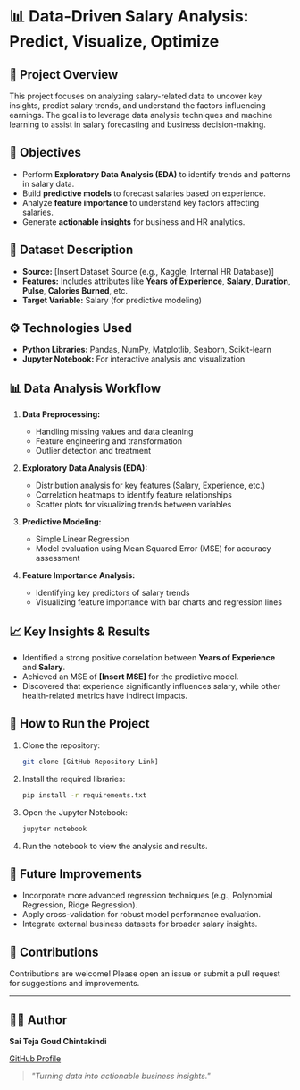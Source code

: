 # 📊 Data-Driven Salary Analysis: Predict, Visualize, Optimize 

## 📝 **Project Overview**

This project focuses on analyzing salary-related data to uncover key insights, predict salary trends, and understand the factors influencing earnings. The goal is to leverage data analysis techniques and machine learning to assist in salary forecasting and business decision-making.

## 🎯 **Objectives**

- Perform **Exploratory Data Analysis (EDA)** to identify trends and patterns in salary data.
- Build **predictive models** to forecast salaries based on experience.
- Analyze **feature importance** to understand key factors affecting salaries.
- Generate **actionable insights** for business and HR analytics.

## 📂 **Dataset Description**

- **Source:** [Insert Dataset Source (e.g., Kaggle, Internal HR Database)]
- **Features:** Includes attributes like **Years of Experience**, **Salary**, **Duration**, **Pulse**, **Calories Burned**, etc.
- **Target Variable:** Salary (for predictive modeling)

## ⚙️ **Technologies Used**

- **Python Libraries:** Pandas, NumPy, Matplotlib, Seaborn, Scikit-learn
- **Jupyter Notebook:** For interactive analysis and visualization

## 📊 **Data Analysis Workflow**

1. **Data Preprocessing:**
   - Handling missing values and data cleaning
   - Feature engineering and transformation
   - Outlier detection and treatment

2. **Exploratory Data Analysis (EDA):**
   - Distribution analysis for key features (Salary, Experience, etc.)
   - Correlation heatmaps to identify feature relationships
   - Scatter plots for visualizing trends between variables

3. **Predictive Modeling:**
   - Simple Linear Regression
   - Model evaluation using Mean Squared Error (MSE) for accuracy assessment

4. **Feature Importance Analysis:**
   - Identifying key predictors of salary trends
   - Visualizing feature importance with bar charts and regression lines

## 📈 **Key Insights & Results**

- Identified a strong positive correlation between **Years of Experience** and **Salary**.
- Achieved an MSE of **[Insert MSE]** for the predictive model.
- Discovered that experience significantly influences salary, while other health-related metrics have indirect impacts.

## 🚀 **How to Run the Project**

1. Clone the repository:
   ```bash
   git clone [GitHub Repository Link]
   ```
2. Install the required libraries:
   ```bash
   pip install -r requirements.txt
   ```
3. Open the Jupyter Notebook:
   ```bash
   jupyter notebook
   ```
4. Run the notebook to view the analysis and results.

## 🤔 **Future Improvements**

- Incorporate more advanced regression techniques (e.g., Polynomial Regression, Ridge Regression).
- Apply cross-validation for robust model performance evaluation.
- Integrate external business datasets for broader salary insights.

## 🙌 **Contributions**

Contributions are welcome! Please open an issue or submit a pull request for suggestions and improvements.

---

## 👨‍💻 **Author**

**Sai Teja Goud Chintakindi**

[GitHub Profile](https://github.com/saitejagoudch)

> *"Turning data into actionable business insights."*

